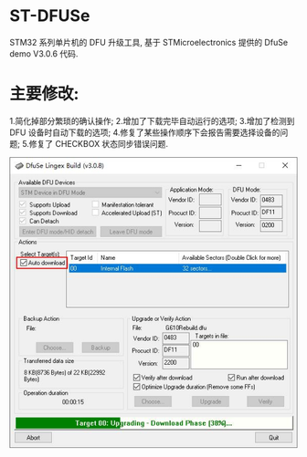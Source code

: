 # ST-DFUSe
STM32 系列单片机的 DFU 升级工具, 基于 STMicroelectronics 提供的 DfuSe demo V3.0.6 代码.

# 主要修改:
1.简化掉部分繁琐的确认操作;
2.增加了下载完毕自动运行的选项;
3.增加了检测到 DFU 设备时自动下载的选项;
4.修复了某些操作顺序下会报告需要选择设备的问题;
5.修复了 CHECKBOX 状态同步错误问题.


![image](https://github.com/lingex/ST-DFUSe/blob/main/Pic/V3.0.8.jpg)
